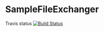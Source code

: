 # SampleFileExchanger
Travis status 
[![Build Status](https://travis-ci.com/Uladzislau-Hrytsau/SampleFileExchanger.svg?branch=master)](https://travis-ci.com/Uladzislau-Hrytsau/SampleFileExchanger)
